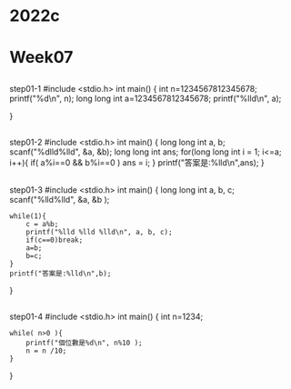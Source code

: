 # 2022c
# Week07
##
step01-1
#include <stdio.h>
int main()
{
    int n=1234567812345678;
    printf("%d\n", n);
    long long int a=1234567812345678;
    printf("%lld\n", a);

}
##
step01-2
#include <stdio.h>
int main()
{
    long long int a, b;
    scanf("%dlld%lld", &a, &b);
    long long int ans;
    for(long long int i = 1; i<=a; i++){
        if( a%i==0 && b%i==0 ) ans = i;
    }
    printf("答案是:%lld\n",ans);
}
##
step01-3
#include <stdio.h>
int main()
{
    long long int a, b, c;
    scanf("%lld%lld", &a, &b );

    while(1){
        c = a%b;
        printf("%lld %lld %lld\n", a, b, c);
        if(c==0)break;
        a=b;
        b=c;
    }
    printf("答案是:%lld\n",b);
}
##
step01-4
#include <stdio.h>
int main()
{
    int n=1234;

    while( n>0 ){
        printf("個位數是%d\n", n%10 );
        n = n /10;
    }
}

